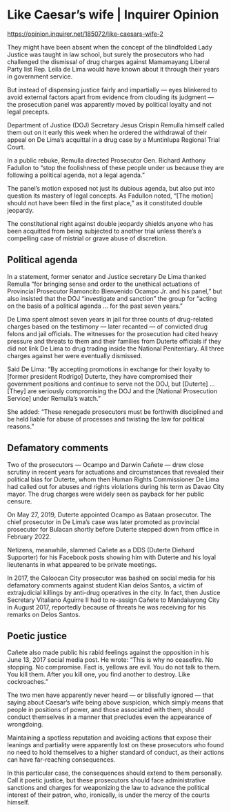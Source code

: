# Like Caesar’s wife | Inquirer Opinion

https://opinion.inquirer.net/185072/like-caesars-wife-2



They might have been absent when the concept of the blindfolded Lady Justice was taught in law school, but surely the prosecutors who had challenged the dismissal of drug charges against Mamamayang Liberal Party list Rep. Leila de Lima would have known about it through their years in government service.

But instead of dispensing justice fairly and impartially — eyes blinkered to avoid external factors apart from evidence from clouding its judgment — the prosecution panel was apparently moved by political loyalty and not legal precepts.

Department of Justice (DOJ) Secretary Jesus Crispin Remulla himself called them out on it early this week when he ordered the withdrawal of their appeal on De Lima’s acquittal in a drug case by a Muntinlupa Regional Trial Court.

In a public rebuke, Remulla directed Prosecutor Gen. Richard Anthony Fadullon to “stop the foolishness of these people under us because they are following a political agenda, not a legal agenda.”

The panel’s motion exposed not just its dubious agenda, but also put into question its mastery of legal concepts. As Fadullon noted, “[The motion] should not have been filed in the first place,” as it constituted double jeopardy.

The constitutional right against double jeopardy shields anyone who has been acquitted from being subjected to another trial unless there’s a compelling case of mistrial or grave abuse of discretion.



##  Political agenda



In a statement, former senator and Justice secretary De Lima thanked Remulla “for bringing sense and order to the unethical actuations of Provincial Prosecutor Ramoncito Bienvenido Ocampo Jr. and his panel,” but also insisted that the DOJ “investigate and sanction” the group for “acting on the basis of a political agenda … for the past seven years.”

De Lima spent almost seven years in jail for three counts of drug-related charges based on the testimony — later recanted — of convicted drug felons and jail officials. The witnesses for the prosecution had cited heavy pressure and threats to them and their families from Duterte officials if they did not link De Lima to drug trading inside the National Penitentiary. All three charges against her were eventually dismissed.

Said De Lima: “By accepting promotions in exchange for their loyalty to [former president Rodrigo] Duterte, they have compromised their government positions and continue to serve not the DOJ, but [Duterte] … [They] are seriously compromising the DOJ and the [National Prosecution Service] under Remulla’s watch.”

She added: “These renegade prosecutors must be forthwith disciplined and be held liable for abuse of processes and twisting the law for political reasons.”



##  Defamatory comments



Two of the prosecutors — Ocampo and Darwin Cañete — drew close scrutiny in recent years for actuations and circumstances that revealed their political bias for Duterte, whom then Human Rights Commissioner De Lima had called out for abuses and rights violations during his term as Davao City mayor. The drug charges were widely seen as payback for her public censure.

On May 27, 2019, Duterte appointed Ocampo as Bataan prosecutor. The chief prosecutor in De Lima’s case was later promoted as provincial prosecutor for Bulacan shortly before Duterte stepped down from office in February 2022.

Netizens, meanwhile, slammed Cañete as a DDS (Duterte Diehard Supporter) for his Facebook posts showing him with Duterte and his loyal lieutenants in what appeared to be private meetings.

In 2017, the Caloocan City prosecutor was bashed on social media for his defamatory comments against student Kian delos Santos, a victim of extrajudicial killings by anti-drug operatives in the city. In fact, then Justice Secretary Vitaliano Aguirre II had to re-assign Cañete to Mandaluyong City in August 2017, reportedly because of threats he was receiving for his remarks on Delos Santos.



##  Poetic justice



Cañete also made public his rabid feelings against the opposition in his June 13, 2017 social media post. He wrote: “This is why no ceasefire. No stopping. No compromise. Fact is, yellows are evil. You do not talk to them. You kill them. After you kill one, you find another to destroy. Like cockroaches.”

The two men have apparently never heard — or blissfully ignored — that saying about Caesar’s wife being above suspicion, which simply means that people in positions of power, and those associated with them, should conduct themselves in a manner that precludes even the appearance of wrongdoing.

Maintaining a spotless reputation and avoiding actions that expose their leanings and partiality were apparently lost on these prosecutors who found no need to hold themselves to a higher standard of conduct, as their actions can have far-reaching consequences.

In this particular case, the consequences should extend to them personally. Call it poetic justice, but these prosecutors should face administrative sanctions and charges for weaponizing the law to advance the political interest of their patron, who, ironically, is under the mercy of the courts himself.